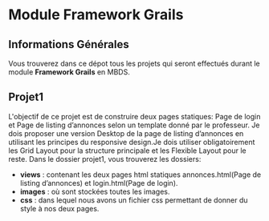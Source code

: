 # Module Framework Grails

## Informations Générales

Vous trouverez dans ce dépot tous les projets qui seront effectués durant le module **Framework Grails** en MBDS.

## Projet1
L'objectif de ce projet est de construire deux pages statiques: Page de login et Page de listing d’annonces selon un template donné par le professeur. Je dois proposer une version Desktop de la page de listing d’annonces en utilisant les principes du responsive design.Je dois utiliser obligatoirement les Grid Layout pour la structure principale et les Flexible Layout pour le reste.
Dans le dossier projet1, vous trouverez les dossiers:
* **views** : contenant les deux pages html statiques annonces.html(Page de listing d’annonces) et login.html(Page de login).
* **images** : où sont stockées toutes les images.
* **css** : dans lequel nous avons un fichier css permettant de donner du style à nos deux pages.